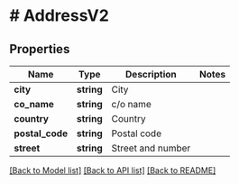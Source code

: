 # # AddressV2

## Properties

Name | Type | Description | Notes
------------ | ------------- | ------------- | -------------
**city** | **string** | City |
**co_name** | **string** | c/o name |
**country** | **string** | Country |
**postal_code** | **string** | Postal code |
**street** | **string** | Street and number |

[[Back to Model list]](../../README.md#models) [[Back to API list]](../../README.md#endpoints) [[Back to README]](../../README.md)
